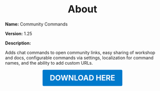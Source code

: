 <h1 style="text-align:center; font-size:2rem; font-weight:bold;">About</h1>

**Name:**
Community Commands

**Version:**
1.25

**Description:**

Adds chat commands to open community links, easy sharing of workshop and docs, configurable commands via settings, localization for command names, and the ability to add custom URLs.




<p align="center"><a href="https://github.com/LiliaFramework/Modules/raw/refs/heads/gh-pages/communitycommands.zip" style="display:inline-block;padding:12px 24px;font-size:1.5rem;font-weight:bold;text-decoration:none;color:#fff;background-color:var(--md-primary-fg-color,#007acc);border-radius:4px;">DOWNLOAD HERE</a></p>